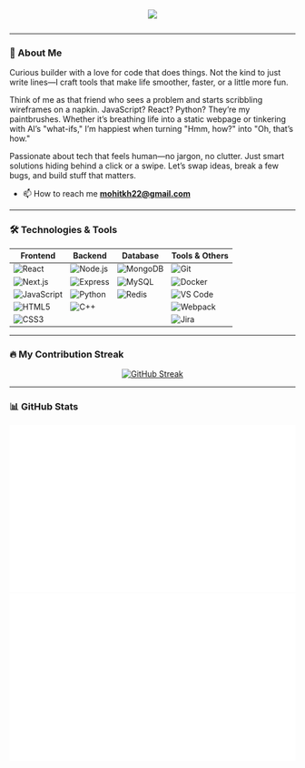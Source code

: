 <h1 align="center">
  <img src="https://readme-typing-svg.herokuapp.com/?font=Alice&size=40&center=true&vCenter=true&width=500&height=70&duration=4000&lines=Hi+There!+👋;+I'm+Mohit+Kholiya!;" />
</h1>

---
### 🚀 About Me
<p>Curious builder with a love for code that does things. Not the kind to just write lines—I craft tools that make life smoother, faster, or a little more fun.

Think of me as that friend who sees a problem and starts scribbling wireframes on a napkin. JavaScript? React? Python? They’re my paintbrushes. Whether it’s breathing life into a static webpage or tinkering with AI’s "what-ifs," I’m happiest when turning "Hmm, how?" into "Oh, that’s how."

Passionate about tech that feels human—no jargon, no clutter. Just smart solutions hiding behind a click or a swipe. Let’s swap ideas, break a few bugs, and build stuff that matters.
</p>

- 📫 How to reach me **mohitkh22@gmail.com**

---
### 🛠️ Technologies & Tools

<div align="center">
  
| Frontend | Backend | Database | Tools & Others |
|----------|---------|----------|----------------|
| ![React](https://img.shields.io/badge/-React-61DAFB?style=flat-square&logo=react&logoColor=black) | ![Node.js](https://img.shields.io/badge/-Node.js-339933?style=flat-square&logo=node.js&logoColor=white) | ![MongoDB](https://img.shields.io/badge/-MongoDB-47A248?style=flat-square&logo=mongodb&logoColor=white) | ![Git](https://img.shields.io/badge/-Git-F05032?style=flat-square&logo=git&logoColor=white) |
| ![Next.js](https://img.shields.io/badge/-Next.js-000000?style=flat-square&logo=next.js&logoColor=white) | ![Express](https://img.shields.io/badge/-Express-000000?style=flat-square&logo=express&logoColor=white) | ![MySQL](https://img.shields.io/badge/-MySQL-4479A1?style=flat-square&logo=mysql&logoColor=white) | ![Docker](https://img.shields.io/badge/-Docker-2496ED?style=flat-square&logo=docker&logoColor=white) |
| ![JavaScript](https://img.shields.io/badge/-JavaScript-F7DF1E?style=flat-square&logo=javascript&logoColor=black) | ![Python](https://img.shields.io/badge/-Python-3776AB?style=flat-square&logo=python&logoColor=white) | ![Redis](https://img.shields.io/badge/-Redis-DC382D?style=flat-square&logo=redis&logoColor=white) | ![VS Code](https://img.shields.io/badge/-VS%20Code-007ACC?style=flat-square&logo=visual-studio-code&logoColor=white) |
| ![HTML5](https://img.shields.io/badge/-HTML5-E34F26?style=flat-square&logo=html5&logoColor=white) | ![C++](https://img.shields.io/badge/-C++-00599C?style=flat-square&logo=c%2B%2B&logoColor=white) | | ![Webpack](https://img.shields.io/badge/-Webpack-8DD6F9?style=flat-square&logo=webpack&logoColor=black) |
| ![CSS3](https://img.shields.io/badge/-CSS3-1572B6?style=flat-square&logo=css3&logoColor=white) | | | ![Jira](https://img.shields.io/badge/-Jira-0052CC?style=flat-square&logo=jira&logoColor=white) |

</div>

---
### 🔥 My Contribution Streak
<div align="center">
<a href="https://git.io/streak-stats"><img src="https://github-readme-streak-stats-sage-tau.vercel.app?user=mohit-alive" alt="GitHub Streak" /></a>
</div>

---
### 📊 GitHub Stats
![](https://raw.githubusercontent.com/mohit-alive/github-stats-transparent/output/generated/overview.svg)
![](https://raw.githubusercontent.com/mohit-alive/github-stats-transparent/output/generated/languages.svg)
